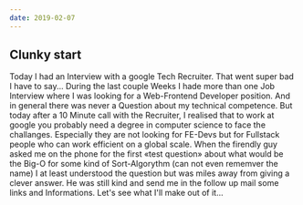 ```yaml
---
date: 2019-02-07
---
```



## Clunky start
Today I had an Interview with a google Tech Recruiter. That went super bad I have to say... During the last couple Weeks I hade more than one Job Interview where I was looking for a Web-Frontend Developer position. And in general there was never a Question about my technical competence. But today after a 10 Minute call with the Recruiter, I realised that to work at google you probably need a degree in computer science to face the challanges. Especially they are not looking for FE-Devs but for Fullstack people who can work efficient on a global scale. 
When the firendly guy asked me on the phone for the first «test question» about what would be the Big-O for some kind of Sort-Algorythm (can not even rememver the name) I at least understood the question but was miles away from giving a clever answer. He was still kind and send me in the follow up mail some links and Informations. Let's see what I'll make out of it...
